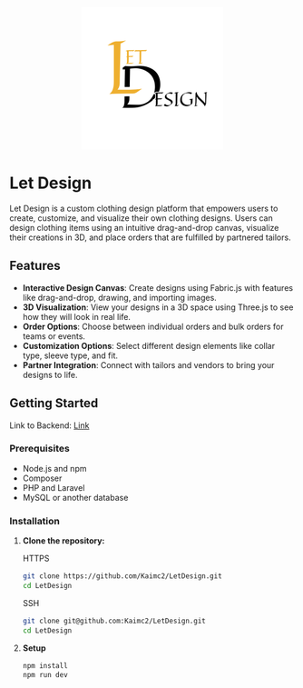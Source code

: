 <div align="center">
  <img src="src/assets/images/brands/logo_bg.png" width="250">
</div>

# Let Design

Let Design is a custom clothing design platform that empowers users to create, customize, and visualize their own clothing designs. Users can design clothing items using an intuitive drag-and-drop canvas, visualize their creations in 3D, and place orders that are fulfilled by partnered tailors.

## Features

- **Interactive Design Canvas**: Create designs using Fabric.js with features like drag-and-drop, drawing, and importing images.
- **3D Visualization**: View your designs in a 3D space using Three.js to see how they will look in real life.
- **Order Options**: Choose between individual orders and bulk orders for teams or events.
- **Customization Options**: Select different design elements like collar type, sleeve type, and fit.
- **Partner Integration**: Connect with tailors and vendors to bring your designs to life.

## Getting Started

Link to Backend: [Link](https://github.com/Kaimc2/CapstoneII-Backend)

### Prerequisites

- Node.js and npm
- Composer
- PHP and Laravel
- MySQL or another database

### Installation

1. **Clone the repository:**

   HTTPS
   ```bash
   git clone https://github.com/Kaimc2/LetDesign.git
   cd LetDesign
   ```

   SSH
   ```bash
   git clone git@github.com:Kaimc2/LetDesign.git
   cd LetDesign
   ```
   
2. **Setup**

   ```
   npm install
   npm run dev
   ```
